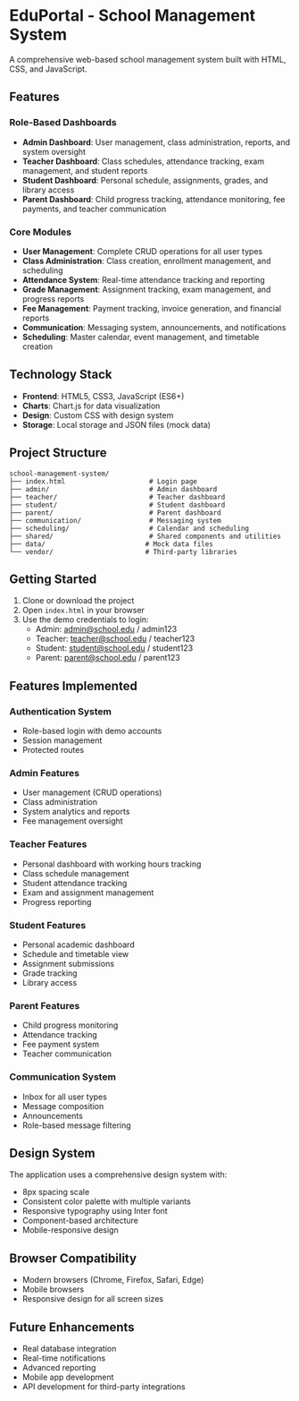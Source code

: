 # EduPortal - School Management System

A comprehensive web-based school management system built with HTML, CSS, and JavaScript.

## Features

### Role-Based Dashboards
- **Admin Dashboard**: User management, class administration, reports, and system oversight
- **Teacher Dashboard**: Class schedules, attendance tracking, exam management, and student reports
- **Student Dashboard**: Personal schedule, assignments, grades, and library access
- **Parent Dashboard**: Child progress tracking, attendance monitoring, fee payments, and teacher communication

### Core Modules
- **User Management**: Complete CRUD operations for all user types
- **Class Administration**: Class creation, enrollment management, and scheduling
- **Attendance System**: Real-time attendance tracking and reporting
- **Grade Management**: Assignment tracking, exam management, and progress reports
- **Fee Management**: Payment tracking, invoice generation, and financial reports
- **Communication**: Messaging system, announcements, and notifications
- **Scheduling**: Master calendar, event management, and timetable creation

## Technology Stack

- **Frontend**: HTML5, CSS3, JavaScript (ES6+)
- **Charts**: Chart.js for data visualization
- **Design**: Custom CSS with design system
- **Storage**: Local storage and JSON files (mock data)

## Project Structure

```
school-management-system/
├── index.html                     # Login page
├── admin/                         # Admin dashboard
├── teacher/                       # Teacher dashboard
├── student/                       # Student dashboard
├── parent/                        # Parent dashboard
├── communication/                 # Messaging system
├── scheduling/                    # Calendar and scheduling
├── shared/                        # Shared components and utilities
├── data/                         # Mock data files
└── vendor/                       # Third-party libraries
```

## Getting Started

1. Clone or download the project
2. Open `index.html` in your browser
3. Use the demo credentials to login:
   - Admin: admin@school.edu / admin123
   - Teacher: teacher@school.edu / teacher123
   - Student: student@school.edu / student123
   - Parent: parent@school.edu / parent123

## Features Implemented

### Authentication System
- Role-based login with demo accounts
- Session management
- Protected routes

### Admin Features
- User management (CRUD operations)
- Class administration
- System analytics and reports
- Fee management oversight

### Teacher Features
- Personal dashboard with working hours tracking
- Class schedule management
- Student attendance tracking
- Exam and assignment management
- Progress reporting

### Student Features
- Personal academic dashboard
- Schedule and timetable view
- Assignment submissions
- Grade tracking
- Library access

### Parent Features
- Child progress monitoring
- Attendance tracking
- Fee payment system
- Teacher communication

### Communication System
- Inbox for all user types
- Message composition
- Announcements
- Role-based message filtering

## Design System

The application uses a comprehensive design system with:
- 8px spacing scale
- Consistent color palette with multiple variants
- Responsive typography using Inter font
- Component-based architecture
- Mobile-responsive design

## Browser Compatibility

- Modern browsers (Chrome, Firefox, Safari, Edge)
- Mobile browsers
- Responsive design for all screen sizes

## Future Enhancements

- Real database integration
- Real-time notifications
- Advanced reporting
- Mobile app development
- API development for third-party integrations